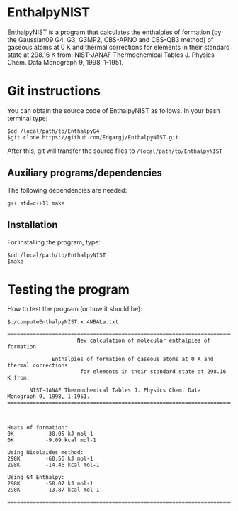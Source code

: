 # EnthalpyNIST

EnthalpyNIST is a program that calculates the enthalpies of formation (by the Gaussian09 G4, G3, G3MP2, CBS-APNO and CBS-QB3 method) of gaseous atoms at 0 K and thermal corrections for elements in their standard state at 298.16 K from: NIST-JANAF Thermochemical Tables J. Physics Chem. Data Monograph 9, 1998, 1-1951.

# Git instructions

You can obtain the source code of EnthalpyNIST as follows.
In your bash terminal type:

~~~~~~~~~~
$cd /local/path/to/EnthalpyG4
$git clone https://github.com/Edgargj/EnthalpyNIST.git
~~~~~~~~~~

After this, git will transfer the source files to ```/local/path/to/EnthalpyNIST```

## Auxiliary programs/dependencies
The following dependencies are needed:

~~~~~~~~~~
g++ std=c++11 make
~~~~~~~~~~

## Installation
For installing the program, type:

~~~~~~~~~~
$cd /local/path/to/EnthalpyNIST
$make
~~~~~~~~~~

# Testing the program

How to test the program (or how it should be):

~~~~~~~~~~
$./computeEnthalpyNIST.x 4NBALa.txt

===================================================================================================
                      New calculation of molecular enthalpies of formation                         
                                                                                                   
              Enthalpies of formation of gaseous atoms at 0 K and thermal corrections              
                       for elements in their standard state at 298.16 K from:                      
                                                                                                   
       NIST-JANAF Thermochemical Tables J. Physics Chem. Data Monograph 9, 1998, 1-1951.           
===================================================================================================
                                                                                                   
                                                                                                   
                                                                                                   
Heats of formation: 
0K          -38.05 kJ mol-1
0K          -9.09 kcal mol-1
                                                                                                   
Using Nicolaides method: 
298K        -60.56 kJ mol-1
298K        -14.46 kcal mol-1
                                                                                                   
Using G4 Enthalpy: 
298K        -58.07 kJ mol-1
298K        -13.87 kcal mol-1
                                                                                                   
===================================================================================================
~~~~~~~~~~

